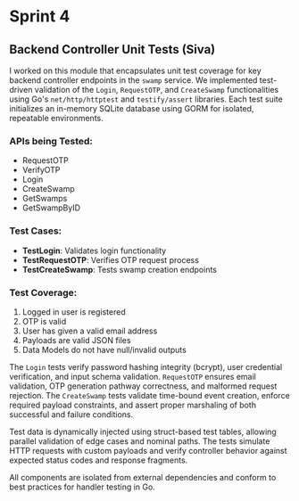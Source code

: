 # Sprint 4

## Backend Controller Unit Tests (Siva)

I worked on this module that encapsulates unit test coverage for key backend controller endpoints in the `swamp` service. We implemented test-driven validation of the `Login`, `RequestOTP`, and `CreateSwamp` functionalities using Go's `net/http/httptest` and `testify/assert` libraries. Each test suite initializes an in-memory SQLite database using GORM for isolated, repeatable environments.

### APIs being Tested:
- RequestOTP
- VerifyOTP
- Login
- CreateSwamp
- GetSwamps
- GetSwampByID

### Test Cases:
- **TestLogin**: Validates login functionality
- **TestRequestOTP**: Verifies OTP request process
- **TestCreateSwamp**: Tests swamp creation endpoints

### Test Coverage:
1. Logged in user is registered
2. OTP is valid
3. User has given a valid email address
4. Payloads are valid JSON files
5. Data Models do not have null/invalid outputs

The `Login` tests verify password hashing integrity (bcrypt), user credential verification, and input schema validation. `RequestOTP` ensures email validation, OTP generation pathway correctness, and malformed request rejection. The `CreateSwamp` tests validate time-bound event creation, enforce required payload constraints, and assert proper marshaling of both successful and failure conditions.

Test data is dynamically injected using struct-based test tables, allowing parallel validation of edge cases and nominal paths. The tests simulate HTTP requests with custom payloads and verify controller behavior against expected status codes and response fragments.

All components are isolated from external dependencies and conform to best practices for handler testing in Go.
